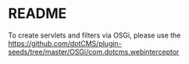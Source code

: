 # README

To create servlets and filters via OSGi, please use the https://github.com/dotCMS/plugin-seeds/tree/master/OSGi/com.dotcms.webinterceptor 
